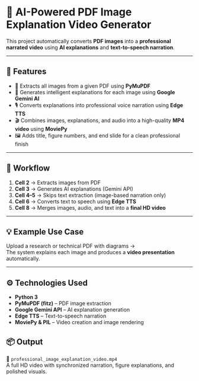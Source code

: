 # 📘 AI-Powered PDF Image Explanation Video Generator

This project automatically converts **PDF images** into a **professional narrated video** using **AI explanations** and **text-to-speech narration**.

---

## 🚀 Features

- 📄 Extracts all images from a given PDF using **PyMuPDF**  
- 🤖 Generates intelligent explanations for each image using **Google Gemini AI**  
- 🎙️ Converts explanations into professional voice narration using **Edge TTS**  
- 🎬 Combines images, explanations, and audio into a high-quality **MP4 video** using **MoviePy**  
- 🖼️ Adds title, figure numbers, and end slide for a clean professional finish  

---

## 🧩 Workflow

1. **Cell 2** → Extracts images from PDF  
2. **Cell 3** → Generates AI explanations (Gemini API)  
3. **Cell 4–5** → Skips text extraction (image-based narration only)  
4. **Cell 6** → Converts text to speech using **Edge TTS**  
5. **Cell 8** → Merges images, audio, and text into a **final HD video**

---

## 💡 Example Use Case

Upload a research or technical PDF with diagrams →  
The system explains each image and produces a **video presentation** automatically.

---

## ⚙️ Technologies Used

- **Python 3**
- **PyMuPDF (fitz)** – PDF image extraction  
- **Google Gemini API** – AI explanation generation  
- **Edge TTS** – Text-to-speech narration  
- **MoviePy & PIL** – Video creation and image rendering  





## 📦 Output

🎥 `professional_image_explanation_video.mp4`  
A full HD video with synchronized narration, figure explanations, and polished visuals.


